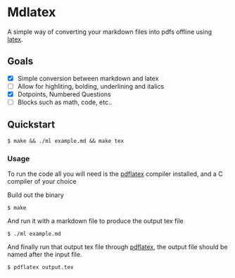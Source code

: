 # Mdlatex

A simple way of converting your markdown files into pdfs offline using [latex](https://www.latex-project.org/).

## Goals

- [x] Simple conversion between markdown and latex
- [ ] Allow for highliting, bolding, underlining and italics
- [x] Dotpoints, Numbered Questions
- [ ] Blocks such as math, code, etc..

## Quickstart

```shell
$ make && ./ml example.md && make tex
```

### Usage

To run the code all you will need is the [pdflatex](https://www.tug.org/applications/pdftex/) compiler installed, and a C compiler of your choice

Build out the binary
```shell
$ make
```

And run it with a markdown file to produce the output tex file
```shell
$ ./ml example.md
```

And finally run that output tex file through [pdflatex](https://www/tug.org/applications/pdftex), the output file should be named after the input file.
```shell
$ pdflatex output.tex
```
